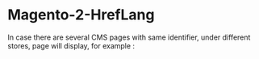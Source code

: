 # Magento-2-HrefLang

In case there are several CMS pages with same identifier, under different stores, page will display, for example :

<link rel="alternate" hreflang="en-gb" href="https://magento-store-1.com/cms-page" />
<link rel="alternate" hreflang="en-us" href="https://magento-store-2.com/cms-page" /> 
